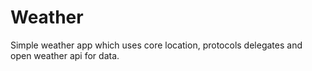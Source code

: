 # Weather
 Simple weather app which uses core location, protocols delegates and open weather api for data.
